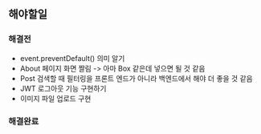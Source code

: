 ## 해야할일

### 해결전

- event.preventDefault() 의미 알기
- About 페이지 화면 짤림 -> 아마 Box 같은데 넣으면 될 것 같음
- Post 검색할 때 필터링을 프론트 엔드가 아니라 백엔드에서 해야 더 좋을 것 같음
- JWT 로그아웃 기능 구현하기
- 이미지 파일 업로드 구현

### 해결완료

